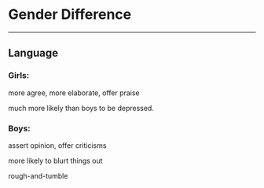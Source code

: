 # Gender Difference

---

## Language 

### Girls:

more agree, more elaborate, offer praise

much more likely than boys to be depressed.

### Boys:

assert opinion, offer criticisms

more likely to blurt things out

rough-and-tumble

